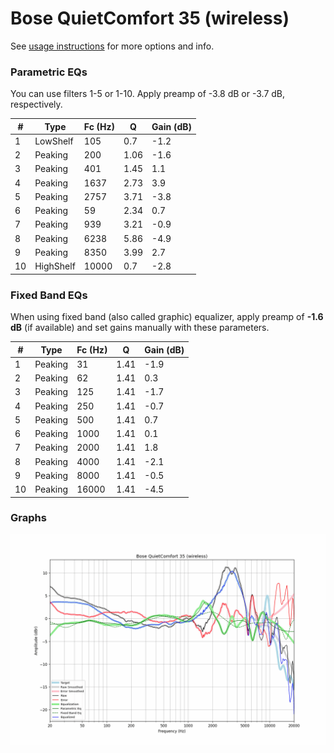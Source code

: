 # Bose QuietComfort 35 (wireless)
See [usage instructions](https://github.com/jaakkopasanen/AutoEq#usage) for more options and info.

### Parametric EQs
You can use filters 1-5 or 1-10. Apply preamp of -3.8 dB or -3.7 dB, respectively.

|   # | Type      |   Fc (Hz) |    Q |   Gain (dB) |
|-----|-----------|-----------|------|-------------|
|   1 | LowShelf  |       105 | 0.7  |        -1.2 |
|   2 | Peaking   |       200 | 1.06 |        -1.6 |
|   3 | Peaking   |       401 | 1.45 |         1.1 |
|   4 | Peaking   |      1637 | 2.73 |         3.9 |
|   5 | Peaking   |      2757 | 3.71 |        -3.8 |
|   6 | Peaking   |        59 | 2.34 |         0.7 |
|   7 | Peaking   |       939 | 3.21 |        -0.9 |
|   8 | Peaking   |      6238 | 5.86 |        -4.9 |
|   9 | Peaking   |      8350 | 3.99 |         2.7 |
|  10 | HighShelf |     10000 | 0.7  |        -2.8 |

### Fixed Band EQs
When using fixed band (also called graphic) equalizer, apply preamp of **-1.6 dB** (if available) and set gains manually with these parameters.

|   # | Type    |   Fc (Hz) |    Q |   Gain (dB) |
|-----|---------|-----------|------|-------------|
|   1 | Peaking |        31 | 1.41 |        -1.9 |
|   2 | Peaking |        62 | 1.41 |         0.3 |
|   3 | Peaking |       125 | 1.41 |        -1.7 |
|   4 | Peaking |       250 | 1.41 |        -0.7 |
|   5 | Peaking |       500 | 1.41 |         0.7 |
|   6 | Peaking |      1000 | 1.41 |         0.1 |
|   7 | Peaking |      2000 | 1.41 |         1.8 |
|   8 | Peaking |      4000 | 1.41 |        -2.1 |
|   9 | Peaking |      8000 | 1.41 |        -0.5 |
|  10 | Peaking |     16000 | 1.41 |        -4.5 |

### Graphs
![](./Bose%20QuietComfort%2035%20(wireless).png)
